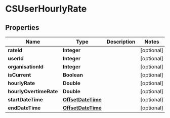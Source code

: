 
# CSUserHourlyRate

## Properties
Name | Type | Description | Notes
------------ | ------------- | ------------- | -------------
**rateId** | **Integer** |  |  [optional]
**userId** | **Integer** |  |  [optional]
**organisationId** | **Integer** |  |  [optional]
**isCurrent** | **Boolean** |  |  [optional]
**hourlyRate** | **Double** |  |  [optional]
**hourlyOvertimeRate** | **Double** |  |  [optional]
**startDateTime** | [**OffsetDateTime**](OffsetDateTime.md) |  |  [optional]
**endDateTime** | [**OffsetDateTime**](OffsetDateTime.md) |  |  [optional]



